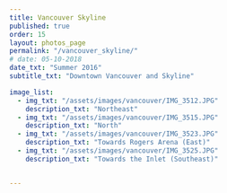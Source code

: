 ```yaml
---
title: Vancouver Skyline
published: true
order: 15
layout: photos_page
permalink: "/vancouver_skyline/"
# date: 05-10-2018
date_txt: "Summer 2016"
subtitle_txt: "Downtown Vancouver and Skyline"

image_list:
  - img_txt: "/assets/images/vancouver/IMG_3512.JPG"
    description_txt: "Northeast"
  - img_txt: "/assets/images/vancouver/IMG_3515.JPG"
    description_txt: "North"
  - img_txt: "/assets/images/vancouver/IMG_3523.JPG"
    description_txt: "Towards Rogers Arena (East)"
  - img_txt: "/assets/images/vancouver/IMG_3525.JPG"
    description_txt: "Towards the Inlet (Southeast)"


---
```

